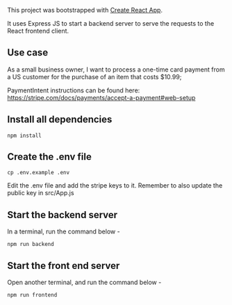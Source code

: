This project was bootstrapped with [Create React App](https://github.com/facebook/create-react-app).

It uses Express JS to start a backend server to serve the requests to the React frontend client.

## Use case
As a small business owner, I want to process a one-time card payment from a US customer for the purchase of an item that costs $10.99; 

PaymentIntent instructions can be found here: https://stripe.com/docs/payments/accept-a-payment#web-setup

## Install all dependencies

```
npm install
```

## Create the .env file

```
cp .env.example .env
```
Edit the .env file and add the stripe keys to it. Remember to also update the public key in src/App.js


## Start the backend server
In a terminal, run the command below - 
```
npm run backend 
```

## Start the front end server
Open another terminal, and run the command below - 

```
npm run frontend
```
